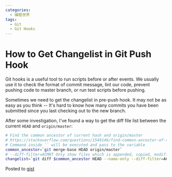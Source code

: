 ```yaml
---
categories:
  - 编程世界
tags:
  - Git
  - Git Hooks
---
```


# How to Get Changelist in Git Push Hook

Git hooks is a useful tool to run scripts before or after events. We usually use it to check the format of commit message, lint our code, prevent pushing code to master branch, or run test scripts before pushing.

Sometimes we need to get the changelist in pre-push hook. It may not be as easy as you think -- It's hard to know how many commits you have been submitted since you last checking out to the new branch.

After some investigation, I've found a way to get the diff file list between the current `HEAD` and `origin/master`:

```bash
# Find the common ancestor of current hash and origin/master
# https://stackoverflow.com/questions/1549146/find-common-ancestor-of-two-git-branches
# Command inside `` will be executed and pass to the variable
common_ancestor=`git merge-base HEAD origin/master`
# --diff-filter=ACMRT Only show files which is appended, copied, modified, renamed or type-changed
changelist=`git diff $common_ancestor HEAD --name-only --diff-filter=ACMRT`
```

Posted to [gist](https://gist.github.com/xcatliu/ddc2aec4e4cde0824429477f7ea233cd)

